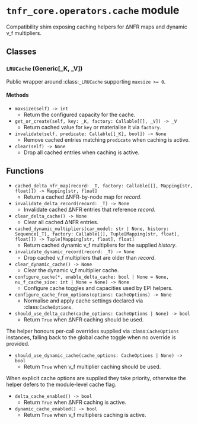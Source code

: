 # `tnfr_core.operators.cache` module
Compatibility shim exposing caching helpers for ΔNFR maps and dynamic ν_f multipliers.

## Classes
### `LRUCache` (Generic[_K, _V])
Public wrapper around :class:`_LRUCache` supporting ``maxsize >= 0``.

#### Methods
- `maxsize(self) -> int`
  - Return the configured capacity for the cache.
- `get_or_create(self, key: _K, factory: Callable[[], _V]) -> _V`
  - Return cached value for ``key`` or materialise it via ``factory``.
- `invalidate(self, predicate: Callable[[_K], bool]) -> None`
  - Remove cached entries matching ``predicate`` when caching is active.
- `clear(self) -> None`
  - Drop all cached entries when caching is active.

## Functions
- `cached_delta_nfr_map(record: _T, factory: Callable[[], Mapping[str, float]]) -> Mapping[str, float]`
  - Return a cached ΔNFR-by-node map for *record*.
- `invalidate_delta_record(record: _T) -> None`
  - Invalidate cached ΔNFR entries that reference *record*.
- `clear_delta_cache() -> None`
  - Clear all cached ΔNFR entries.
- `cached_dynamic_multipliers(car_model: str | None, history: Sequence[_T], factory: Callable[[], Tuple[Mapping[str, float], float]]) -> Tuple[Mapping[str, float], float]`
  - Return cached dynamic ν_f multipliers for the supplied *history*.
- `invalidate_dynamic_record(record: _T) -> None`
  - Drop cached ν_f multipliers that are older than *record*.
- `clear_dynamic_cache() -> None`
  - Clear the dynamic ν_f multiplier cache.
- `configure_cache(*, enable_delta_cache: bool | None = None, nu_f_cache_size: int | None = None) -> None`
  - Configure cache toggles and capacities used by EPI helpers.
- `configure_cache_from_options(options: CacheOptions) -> None`
  - Normalise and apply cache settings declared via :class:`CacheOptions`.
- `should_use_delta_cache(cache_options: CacheOptions | None) -> bool`
  - Return ``True`` when ΔNFR caching should be used.

The helper honours per-call overrides supplied via :class:`CacheOptions`
instances, falling back to the global cache toggle when no override is
provided.
- `should_use_dynamic_cache(cache_options: CacheOptions | None) -> bool`
  - Return ``True`` when ν_f multiplier caching should be used.

When explicit cache options are supplied they take priority, otherwise the
helper defers to the module-level cache flag.
- `delta_cache_enabled() -> bool`
  - Return ``True`` when ΔNFR caching is active.
- `dynamic_cache_enabled() -> bool`
  - Return ``True`` when ν_f multipliers caching is active.

